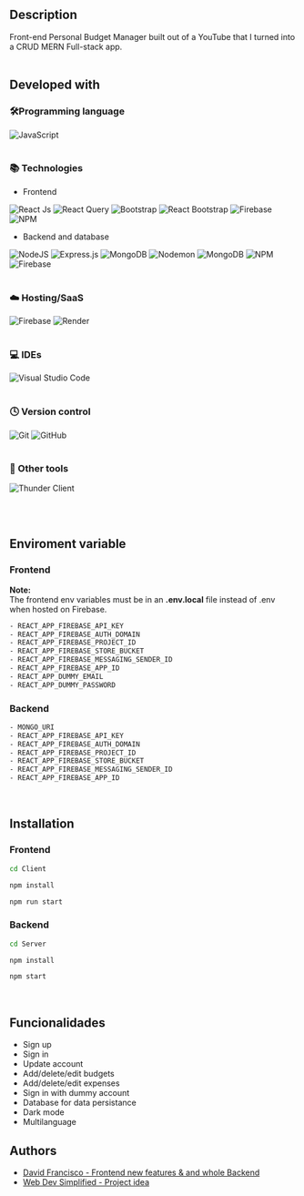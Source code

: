 ## Description

Front-end Personal Budget Manager built out of a YouTube that I turned into a CRUD MERN Full-stack app.
<br />
<br />

## Developed with

### 🛠️Programming language

![JavaScript](https://img.shields.io/badge/javascript-%23323330.svg?style=for-the-badge&logo=javascript&logoColor=%23F7DF1E)
<br />
<br />

### 📚 Technologies

- Frontend

![React Js](https://img.shields.io/badge/react-%2320232a.svg?style=for-the-badge&logo=react&logoColor=%2361DAFB)
![React Query](https://img.shields.io/badge/-React%20Query-FF4154?style=for-the-badge&logo=react%20query&logoColor=white)
![Bootstrap](https://img.shields.io/badge/bootstrap-%23563D7C.svg?style=for-the-badge&logo=bootstrap&logoColor=white)
![React Bootstrap](https://img.shields.io/badge/react_bootstrap-%23563D7C.svg?style=for-the-badge&logo=bootstrap&logoColor=white)
![Firebase](https://img.shields.io/badge/firebase-%23039BE5.svg?style=for-the-badge&logo=firebase)
![NPM](https://img.shields.io/badge/NPM-%23CB3837.svg?style=for-the-badge&logo=npm&logoColor=white)

- Backend and database

![NodeJS](https://img.shields.io/badge/node.js-6DA55F?style=for-the-badge&logo=node.js&logoColor=white)
![Express.js](https://img.shields.io/badge/express.js-%23404d59.svg?style=for-the-badge&logo=express&logoColor=%2361DAFB)
![MongoDB](https://img.shields.io/badge/MongoDB-%234ea94b.svg?style=for-the-badge&logo=mongodb&logoColor=white)
![Nodemon](https://img.shields.io/badge/NODEMON-%23323330.svg?style=for-the-badge&logo=nodemon&logoColor=%BBDEAD)
![MongoDB](https://img.shields.io/badge/Mongoose-%234ea94b.svg?style=for-the-badge&logo=mongodb&logoColor=white)
![NPM](https://img.shields.io/badge/NPM-%23CB3837.svg?style=for-the-badge&logo=npm&logoColor=white)
![Firebase](https://img.shields.io/badge/firebase_admin-%23039BE5.svg?style=for-the-badge&logo=firebase)
<br />
<br />

### ☁️ Hosting/SaaS

![Firebase](https://img.shields.io/badge/firebase-%23039BE5.svg?style=for-the-badge&logo=firebase)
![Render](https://img.shields.io/badge/Render-%46E3B7.svg?style=for-the-badge&logo=render&logoColor=white)
<br />
<br />

### 💻 IDEs

![Visual Studio Code](https://img.shields.io/badge/Visual%20Studio%20Code-0078d7.svg?style=for-the-badge&logo=visual-studio-code&logoColor=white)
<br />
<br />

### 🕓 Version control

![Git](https://img.shields.io/badge/git-%23F05033.svg?style=for-the-badge&logo=git&logoColor=white) ![GitHub](https://img.shields.io/badge/github-%23121011.svg?style=for-the-badge&logo=github&logoColor=white)
<br />
<br />

### 📌 Other tools

![Thunder Client](https://img.shields.io/badge/Thunder_Client-7D4698?style=for-the-badge&logo=Thunder_Client-Browser&logoColor=white)

<br />
<br />

## Enviroment variable

### Frontend

**Note:**<br/>
The frontend env variables must be in an **.env.local** file instead of .env when hosted on Firebase.

```sh
- REACT_APP_FIREBASE_API_KEY
- REACT_APP_FIREBASE_AUTH_DOMAIN
- REACT_APP_FIREBASE_PROJECT_ID
- REACT_APP_FIREBASE_STORE_BUCKET
- REACT_APP_FIREBASE_MESSAGING_SENDER_ID
- REACT_APP_FIREBASE_APP_ID
- REACT_APP_DUMMY_EMAIL
- REACT_APP_DUMMY_PASSWORD

```

### Backend

```sh
- MONGO_URI
- REACT_APP_FIREBASE_API_KEY
- REACT_APP_FIREBASE_AUTH_DOMAIN
- REACT_APP_FIREBASE_PROJECT_ID
- REACT_APP_FIREBASE_STORE_BUCKET
- REACT_APP_FIREBASE_MESSAGING_SENDER_ID
- REACT_APP_FIREBASE_APP_ID
```

<br />

## Installation

### Frontend

```sh
cd Client
```

```sh
npm install
```

```sh
npm run start
```

### Backend

```sh
cd Server
```

```sh
npm install
```

```sh
npm start
```

<br />

## Funcionalidades

- Sign up
- Sign in
- Update account
- Add/delete/edit budgets
- Add/delete/edit expenses
- Sign in with dummy account
- Database for data persistance
- Dark mode
- Multilanguage
  <br />

## Authors

- [David Francisco - Frontend new features & and whole Backend](https://github.com/davidfcopozo)
- [Web Dev Simplified - Project idea](https://www.youtube.com/watch?v=yz8x71BiGXg&t=2692s)
